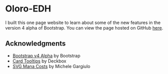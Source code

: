 # Oloro-EDH
I built this one page website to learn about some of the new features in the version 4 alpha of Bootstrap. You can view the page hosted on GitHub [here](https://petermorgangh.github.io/Oloro-EDH/).

## Acknowledgments
 - [Bootstrap v4 Alpha](http://v4-alpha.getbootstrap.com/) by Bootstrap
 - [Card Tooltips](https://deckbox.org/help/tooltips) by Deckbox
 - [SVG Mana Costs](https://github.com/micku/mana-cost) by Michele Gargiulo
